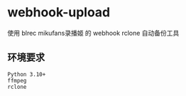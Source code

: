 # webhook-upload

使用 blrec mikufans录播姬 的 webhook rclone 自动备份工具



## 环境要求

    Python 3.10+
    ffmpeg 
    rclone

